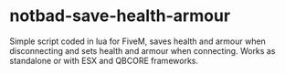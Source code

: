 # notbad-save-health-armour
Simple script coded in lua for FiveM, saves health and armour when disconnecting and sets health and armour when connecting.
Works as standalone or with ESX and QBCORE frameworks.
